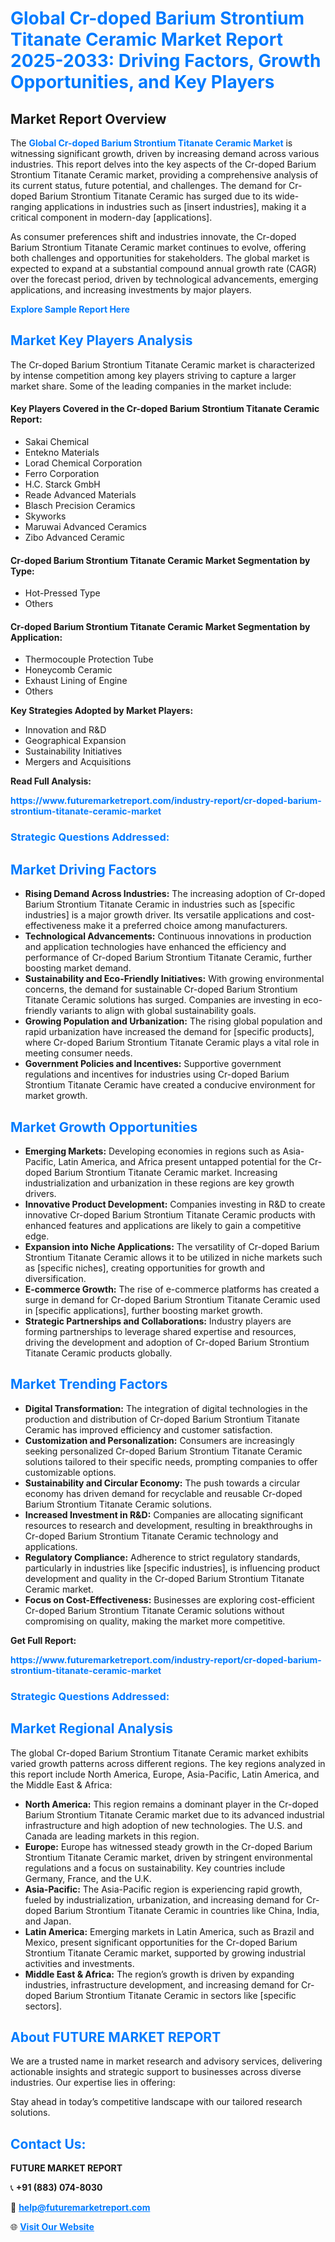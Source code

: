 <h1 style="color: #007BFF;">Global Cr-doped Barium Strontium Titanate Ceramic Market Report 2025-2033: Driving Factors, Growth Opportunities, and Key Players</h1>

<section id="overview">
<h2>Market Report Overview</h2>
<p>The <a href="https://www.futuremarketreport.com/industry-report/cr-doped-barium-strontium-titanate-ceramic-market" style="color: #007BFF; text-decoration: none;"><strong>Global Cr-doped Barium Strontium Titanate Ceramic Market</strong></a> is witnessing significant growth, driven by increasing demand across various industries. This report delves into the key aspects of the Cr-doped Barium Strontium Titanate Ceramic market, providing a comprehensive analysis of its current status, future potential, and challenges. The demand for Cr-doped Barium Strontium Titanate Ceramic has surged due to its wide-ranging applications in industries such as [insert industries], making it a critical component in modern-day [applications].</p>
<p>As consumer preferences shift and industries innovate, the Cr-doped Barium Strontium Titanate Ceramic market continues to evolve, offering both challenges and opportunities for stakeholders. The global market is expected to expand at a substantial compound annual growth rate (CAGR) over the forecast period, driven by technological advancements, emerging applications, and increasing investments by major players.</p>
</section>

<section id="overview">
<p><a href="https://www.futuremarketreport.com/request-sample/reportId=43657" style="color: #007BFF; text-decoration: none;"><strong>Explore Sample Report Here</strong></a></p>
</section>

<section id="key-players">
<h2 style="color: #007BFF;">Market Key Players Analysis</h2>
<p>The Cr-doped Barium Strontium Titanate Ceramic market is characterized by intense competition among key players striving to capture a larger market share. Some of the leading companies in the market include:</p>
<h4>Key Players Covered in the Cr-doped Barium Strontium Titanate Ceramic Report:</h4>
<ul><li>Sakai Chemical</li><li>Entekno Materials</li><li>Lorad Chemical Corporation</li><li>Ferro Corporation</li><li>H.C. Starck GmbH</li><li>Reade Advanced Materials</li><li>Blasch Precision Ceramics</li><li>Skyworks</li><li>Maruwai Advanced Ceramics</li><li>Zibo Advanced Ceramic</li></ul>
<h4>Cr-doped Barium Strontium Titanate Ceramic Market Segmentation by Type:</h4>
<ul><li>Hot-Pressed Type</li><li>Others</li></ul>

<h4>Cr-doped Barium Strontium Titanate Ceramic Market Segmentation by Application:</h4>
<ul><li>Thermocouple Protection Tube</li><li>Honeycomb Ceramic</li><li>Exhaust Lining of Engine</li><li>Others</li></ul>
<p><strong>Key Strategies Adopted by Market Players:</strong></p>
<ul>
<li>Innovation and R&D</li>
<li>Geographical Expansion</li>
<li>Sustainability Initiatives</li>
<li>Mergers and Acquisitions</li>
</ul>
</section>

<section>
<p><strong>Read Full Analysis: </strong></p><a href="https://www.futuremarketreport.com/industry-report/cr-doped-barium-strontium-titanate-ceramic-market" style="color: #007BFF; text-decoration: none;"><strong>https://www.futuremarketreport.com/industry-report/cr-doped-barium-strontium-titanate-ceramic-market</strong></a>
<h3 style="color: #007BFF;">Strategic Questions Addressed:</h3>
</section>

<section id="driving-factors">
<h2 style="color: #007BFF;">Market Driving Factors</h2>
<ul>
<li><strong>Rising Demand Across Industries:</strong> The increasing adoption of Cr-doped Barium Strontium Titanate Ceramic in industries such as [specific industries] is a major growth driver. Its versatile applications and cost-effectiveness make it a preferred choice among manufacturers.</li>
<li><strong>Technological Advancements:</strong> Continuous innovations in production and application technologies have enhanced the efficiency and performance of Cr-doped Barium Strontium Titanate Ceramic, further boosting market demand.</li>
<li><strong>Sustainability and Eco-Friendly Initiatives:</strong> With growing environmental concerns, the demand for sustainable Cr-doped Barium Strontium Titanate Ceramic solutions has surged. Companies are investing in eco-friendly variants to align with global sustainability goals.</li>
<li><strong>Growing Population and Urbanization:</strong> The rising global population and rapid urbanization have increased the demand for [specific products], where Cr-doped Barium Strontium Titanate Ceramic plays a vital role in meeting consumer needs.</li>
<li><strong>Government Policies and Incentives:</strong> Supportive government regulations and incentives for industries using Cr-doped Barium Strontium Titanate Ceramic have created a conducive environment for market growth.</li>
</ul>
</section>

<section id="growth-opportunities">
<h2 style="color: #007BFF;">Market Growth Opportunities</h2>
<ul>
<li><strong>Emerging Markets:</strong> Developing economies in regions such as Asia-Pacific, Latin America, and Africa present untapped potential for the Cr-doped Barium Strontium Titanate Ceramic market. Increasing industrialization and urbanization in these regions are key growth drivers.</li>
<li><strong>Innovative Product Development:</strong> Companies investing in R&D to create innovative Cr-doped Barium Strontium Titanate Ceramic products with enhanced features and applications are likely to gain a competitive edge.</li>
<li><strong>Expansion into Niche Applications:</strong> The versatility of Cr-doped Barium Strontium Titanate Ceramic allows it to be utilized in niche markets such as [specific niches], creating opportunities for growth and diversification.</li>
<li><strong>E-commerce Growth:</strong> The rise of e-commerce platforms has created a surge in demand for Cr-doped Barium Strontium Titanate Ceramic used in [specific applications], further boosting market growth.</li>
<li><strong>Strategic Partnerships and Collaborations:</strong> Industry players are forming partnerships to leverage shared expertise and resources, driving the development and adoption of Cr-doped Barium Strontium Titanate Ceramic products globally.</li>
</ul>
</section>

<section id="trending-factors">
<h2 style="color: #007BFF;">Market Trending Factors</h2>
<ul>
<li><strong>Digital Transformation:</strong> The integration of digital technologies in the production and distribution of Cr-doped Barium Strontium Titanate Ceramic has improved efficiency and customer satisfaction.</li>
<li><strong>Customization and Personalization:</strong> Consumers are increasingly seeking personalized Cr-doped Barium Strontium Titanate Ceramic solutions tailored to their specific needs, prompting companies to offer customizable options.</li>
<li><strong>Sustainability and Circular Economy:</strong> The push towards a circular economy has driven demand for recyclable and reusable Cr-doped Barium Strontium Titanate Ceramic solutions.</li>
<li><strong>Increased Investment in R&D:</strong> Companies are allocating significant resources to research and development, resulting in breakthroughs in Cr-doped Barium Strontium Titanate Ceramic technology and applications.</li>
<li><strong>Regulatory Compliance:</strong> Adherence to strict regulatory standards, particularly in industries like [specific industries], is influencing product development and quality in the Cr-doped Barium Strontium Titanate Ceramic market.</li>
<li><strong>Focus on Cost-Effectiveness:</strong> Businesses are exploring cost-efficient Cr-doped Barium Strontium Titanate Ceramic solutions without compromising on quality, making the market more competitive.</li>
</ul>
</section>

<section>
<p><strong>Get Full Report: </strong></p><a href="https://www.futuremarketreport.com/industry-report/cr-doped-barium-strontium-titanate-ceramic-market" style="color: #007BFF; text-decoration: none;"><strong>https://www.futuremarketreport.com/industry-report/cr-doped-barium-strontium-titanate-ceramic-market</strong></a>
<h3 style="color: #007BFF;">Strategic Questions Addressed:</h3>
</section>


<section id="regional-analysis">
<h2 style="color: #007BFF;">Market Regional Analysis</h2>
<p>The global Cr-doped Barium Strontium Titanate Ceramic market exhibits varied growth patterns across different regions. The key regions analyzed in this report include North America, Europe, Asia-Pacific, Latin America, and the Middle East & Africa:</p>
<ul>
<li><strong>North America:</strong> This region remains a dominant player in the Cr-doped Barium Strontium Titanate Ceramic market due to its advanced industrial infrastructure and high adoption of new technologies. The U.S. and Canada are leading markets in this region.</li>
<li><strong>Europe:</strong> Europe has witnessed steady growth in the Cr-doped Barium Strontium Titanate Ceramic market, driven by stringent environmental regulations and a focus on sustainability. Key countries include Germany, France, and the U.K.</li>
<li><strong>Asia-Pacific:</strong> The Asia-Pacific region is experiencing rapid growth, fueled by industrialization, urbanization, and increasing demand for Cr-doped Barium Strontium Titanate Ceramic in countries like China, India, and Japan.</li>
<li><strong>Latin America:</strong> Emerging markets in Latin America, such as Brazil and Mexico, present significant opportunities for the Cr-doped Barium Strontium Titanate Ceramic market, supported by growing industrial activities and investments.</li>
<li><strong>Middle East & Africa:</strong> The region’s growth is driven by expanding industries, infrastructure development, and increasing demand for Cr-doped Barium Strontium Titanate Ceramic in sectors like [specific sectors].</li>
</ul>
</section>

<footer>
<h2 style="color: #007BFF;">About FUTURE MARKET REPORT</h2>
<p>We are a trusted name in market research and advisory services, delivering actionable insights and strategic support to businesses across diverse industries. Our expertise lies in offering:</p>

<p>Stay ahead in today’s competitive landscape with our tailored research solutions.</p>

<h2 style="color: #007BFF;">Contact Us:</h2>
<p><strong>FUTURE MARKET REPORT</strong></p>
<p>📞 <strong>+91 (883) 074-8030</strong></p>
<p>📧 <strong><a href="mailto:help@futuremarketreport.com" style="color: #007BFF;">help@futuremarketreport.com</a></strong></p>
<p>🌐 <strong><a href="https://www.futuremarketreport.com/" style="color: #007BFF;">Visit Our Website</a></strong></p>
</footer>